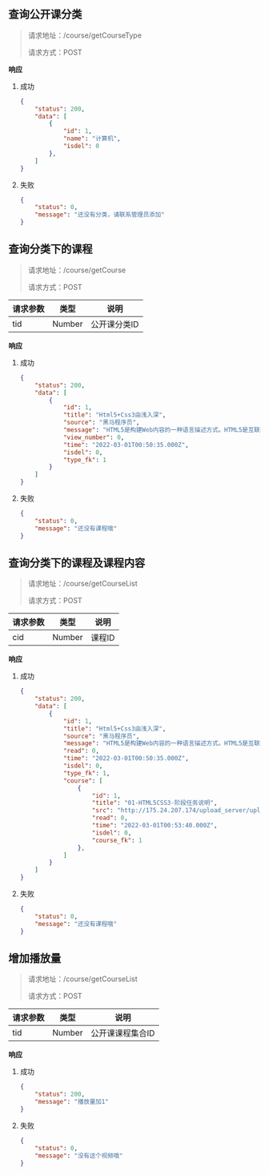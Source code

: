 ## 查询公开课分类

> 请求地址：/course/getCourseType
>
> 请求方式：POST

**响应** 

1. 成功

   ```json
   {
       "status": 200,
       "data": [
           {
               "id": 1,
               "name": "计算机",
               "isdel": 0
           },
       ]
   }
   ```

2. 失败

   ```json
   {
       "status": 0,
       "message": "还没有分类，请联系管理员添加"
   }
   ```
   



## 查询分类下的课程

> 请求地址：/course/getCourse
>
> 请求方式：POST

| 请求参数 | 类型   | 说明         |
| -------- | ------ | ------------ |
| tid      | Number | 公开课分类ID |

**响应** 

1. 成功

   ```json
   {
       "status": 200,
       "data": [
           {
               "id": 1,
               "title": "Html5+Css3由浅入深",
               "source": "黑马程序员",
               "message": "HTML5是构建Web内容的一种语言描述方式。HTML5是互联网的下一代标准，是构建以及呈现互联网内容的一种语言方式．被认为是互联网的核心技术之一。HTML产生于1990年，1997年HTML4成为互联网标准，并广泛应用于互联网应用的开发。",
               "view_number": 0,
               "time": "2022-03-01T00:50:35.000Z",
               "isdel": 0,
               "type_fk": 1
           }
       ]
   }
   ```

2. 失败

   ```json
   {
       "status": 0,
       "message": "还没有课程哦"
   }
   ```




## 查询分类下的课程及课程内容

> 请求地址：/course/getCourseList
>
> 请求方式：POST

| 请求参数 | 类型   | 说明   |
| -------- | ------ | ------ |
| cid      | Number | 课程ID |

**响应** 

1. 成功

   ```json
   {
       "status": 200,
       "data": [
           {
               "id": 1,
               "title": "Html5+Css3由浅入深",
               "source": "黑马程序员",
               "message": "HTML5是构建Web内容的一种语言描述方式。HTML5是互联网的下一代标准，是构建以及呈现互联网内容的一种语言方式．被认为是互联网的核心技术之一。HTML产生于1990年，1997年HTML4成为互联网标准，并广泛应用于互联网应用的开发。",
               "read": 0,
               "time": "2022-03-01T00:50:35.000Z",
               "isdel": 0,
               "type_fk": 1,
               "course": [
                   {
                       "id": 1,
                       "title": "01-HTML5CSS3-阶段任务说明",
                       "src": "http://175.24.207.174/upload_server/upload/openclass/computer-01-HTML5CSS3-阶段任务说明.mp4",
                       "read": 0,
                       "time": "2022-03-01T00:53:40.000Z",
                       "isdel": 0,
                       "course_fk": 1
                   },
               ]
           }
       ]
   }
   ```

2. 失败

   ```json
   {
       "status": 0,
       "message": "还没有课程哦"
   }
   ```




## 增加播放量

> 请求地址：/course/getCourseList
>
> 请求方式：POST

| 请求参数 | 类型   | 说明             |
| -------- | ------ | ---------------- |
| tid      | Number | 公开课课程集合ID |

**响应** 

1. 成功

   ```json
   {
       "status": 200,
       "message": "播放量加1"
   }
   ```

2. 失败

   ```json
   {
       "status": 0,
       "message": "没有这个视频哦"
   }
   ```

